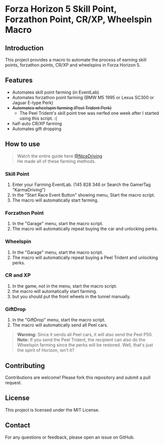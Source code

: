 # Forza Horizon 5 Skill Point, Forzathon Point, CR/XP, Wheelspin Macro

## Introduction
This project provides a macro to automate the process of earning skill points, forzathon points, CR/XP and wheelspins in Forza Horizon 5.

## Features
- Automates skill point farming (in EventLab)
- Automates forzathon point farming (BMW M5 1995 or Lexus SC300 or Jaguar E-type Perk)
- ~~Automates wheelspin farming (Peel Trident Perk)~~
  - The Peel Trident's skill point tree was nerfed one week after I started using this script. :(
- half-auto CR/XP farming
- Automates gift dropping

## How to use
> Watch the entire guide here [@NiceDriving](https://www.youtube.com/results?search_query=NiceDriving)  
> He made all of these farming methods.
### Skill Point
1. Enter your Farming EventLab. (145 828 346 or Search the GamerTag "KarmaDriving")
2. In the "Start Race Event Button" showing menu, Start the macro script.
3. The macro will automatically start farming.
### Forzathon Point
1. In the "Garage" menu, start the macro script.
2. The macro will automatically repeat buying the car and unlocking perks.
### Wheelspin
1. In the "Garage" menu, start the macro script.
2. The macro will automatically repeat buying a Peel Trident and unlocking perks.
### CR and XP
1. In the game, not in the menu, start the macro script.
2. the macro will automatically start farming.
3. but you should put the front wheels in the tunnel manually.
### GiftDrop
1. In the "GiftDrop" menu, start the macro script.
2. The macro will automatically send all Peel cars.
> **Warning:** Since it sends all Peel cars, it will also send the Peel P50.  
> **Note:** If you send the Peel Trident, the recipient can also do the Wheelspin farming since the perks will be restored. Well, that's just the spirit of Horizon, isn't it?

## Contributing
Contributions are welcome! Please fork this repository and submit a pull request.

## License
This project is licensed under the MIT License.

## Contact
For any questions or feedback, please open an issue on GitHub.